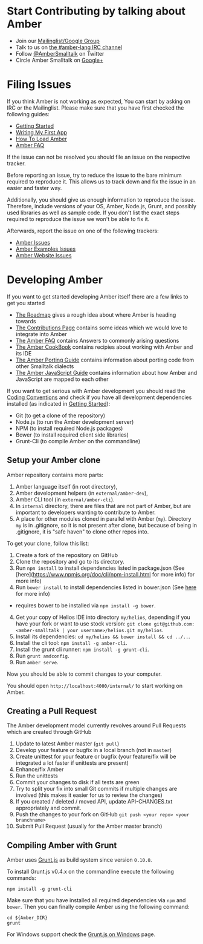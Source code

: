 Start Contributing by talking about Amber
=========================================

* Join our [Mailinglist/Google Group](http://groups.google.com/group/amber-lang)
* Talk to us on [the #amber-lang IRC channel](irc://irc.freenode.net/amber-lang)
* Follow [@AmberSmalltalk](https://twitter.com/AmberSmalltalk) on Twitter
* Circle Amber Smalltalk on [Google+](https://plus.google.com/u/0/107038882958653788078) 


Filing Issues
=============

If you think Amber is not working as expected, You can start by asking on IRC or the Mailinglist.
Please make sure that you have first checked the following guides:

* [Getting Started](https://github.com/amber-smalltalk/amber/wiki/Getting-started)
* [Writing My First App](https://github.com/amber-smalltalk/amber/wiki/Writing-my-first-app)
* [How To Load Amber](https://github.com/amber-smalltalk/amber/wiki/How-to-load-amber)
* [Amber FAQ](https://github.com/amber-smalltalk/amber/wiki/FAQ)

If the issue can not be resolved you should file an issue on the respective tracker.

Before reporting an issue, try to reduce the issue to the bare minimum required to reproduce it.
This allows us to track down and fix the issue in an easier and faster way.

Additionally, you should give us enough information to reproduce the issue.
Therefore, include versions of your OS, Amber, Node.js, Grunt, and possibly used libraries as well as sample code.
If you don't list the exact steps required to reproduce the issue we won't be able to fix it.

Afterwards, report the issue on one of the following trackers:

* [Amber Issues](https://github.com/amber-smalltalk/amber/issues)
* [Amber Examples Issues](https://github.com/amber-smalltalk/amber-examples/issues)
* [Amber Website Issues](https://github.com/amber-smalltalk/amber-website/issues)


Developing Amber
================

If you want to get started developing Amber itself there are a few links to get you started

* [The Roadmap](https://github.com/amber-smalltalk/amber/wiki/Roadmap) gives a rough idea about where Amber is heading towards
* [The Contributions Page](https://github.com/amber-smalltalk/amber/wiki/Contributions) contains some ideas which we would love to integrate into Amber
* [The Amber FAQ](https://github.com/amber-smalltalk/amber/wiki/FAQ) contains Answers to commonly arising questions
* [The Amber CookBook](https://github.com/amber-smalltalk/amber/wiki/Amber-cookbook) contains recipies about working with Amber and its IDE
* [The Amber Porting Guide](https://github.com/amber-smalltalk/amber/wiki/Porting-code-from-other-Smalltalk-dialects) contains information about porting code from other Smalltalk dialects
* [The Amber JavaScript Guide](https://github.com/amber-smalltalk/amber/wiki/From-smalltalk-to-javascript-and-back) contains information about how Amber and JavaScript are mapped to each other

If you want to get serious with Amber development you should read the [Coding Conventions](https://github.com/amber-smalltalk/amber/wiki/Coding-conventions)
and check if you have all development dependencies installed (as indicated in [Getting Started](https://github.com/amber-smalltalk/amber/wiki/Getting-started)):

* Git (to get a clone of the repository)
* Node.js (to run the Amber development server)
* NPM (to install required Node.js packages)
* Bower (to install required client side libraries)
* Grunt-Cli (to compile Amber on the commandline)

 
Setup your Amber clone
----------------------

Amber repository contains more parts:

1. Amber language itself (in root directory),
1. Amber development helpers (in `external/amber-dev`),
1. Amber CLI tool (in `external/amber-cli`).
1. In `internal` directory, there are files that are not part of Amber,
  but are important to developers wanting to contribute to Amber.
1. A place for other modules cloned in parallel with Amber (`my`).
  Directory `my` is in .gitignore, so it is not present after clone,
  but because of being in .gitignore, it is "safe haven"
  to clone other repos into.

To get your clone, follow this list:

1. Create a fork of the repository on GitHub
2. Clone the repository and go to its directory.
3. Run ```npm install``` to install dependencies listed in package.json (See [here](https://www.npmjs.org/doc/cli/npm-install.html for more info) for more info)
4. Run ```bower install``` to install dependencies listed in bower.json (See [here](http://bower.io/) for more info)
  - requires bower to be installed via ```npm install -g bower```.
4. Get your copy of Helios IDE into directory `my/helios`,
  depending if you have your fork or want to use stock version:
  ```git clone git@github.com:<amber-smalltalk | your username>/helios.git my/helios```.
4. Install its dependencies: ```cd my/helios && bower install && cd ../..```.
5. Install the cli tool: ```npm install -g amber-cli```.
6. Install the grunt cli runner: ```npm install -g grunt-cli```.
6. Run ```grunt amdconfig```.
6. Run ```amber serve```.

Now you should be able to commit changes to your computer.

You should open `http://localhost:4000/internal/` to start working on Amber.

Creating a Pull Request
-----------------------

The Amber development model currently revolves around Pull Requests which are created through GitHub

1. Update to latest Amber master (```git pull```)
2. Develop your feature or bugfix in a local branch (not in ```master```)
3. Create unittest for your feature or bugfix (your feature/fix will be integrated a lot faster if unittests are present)
4. Enhance/fix Amber
5. Run the unittests
6. Commit your changes to disk if all tests are green
7. Try to split your fix into small Git commits if multiple changes are involved (this makes it easier for us to review the changes)
8. If you created / deleted / moved API, update API-CHANGES.txt appropriately and commit.
8. Push the changes to your fork on GitHub ```git push <your repo> <your branchname>```
9. Submit Pull Request (usually for the Amber master branch)


Compiling Amber with Grunt
--------------------------

Amber uses [Grunt.js](http://gruntjs.com/) as build system since version `0.10.0`.

To install Grunt.js v0.4.x on the commandline execute the following commands:

    npm install -g grunt-cli

Make sure that you have installed all required dependencies via `npm` and `bower`.
Then you can finally compile Amber using the following command:

    cd ${Amber_DIR}
    grunt

For Windows support check the [Grunt.js on Windows](http://gruntjs.com/frequently-asked-questions#does-grunt-work-on-windows) page.
